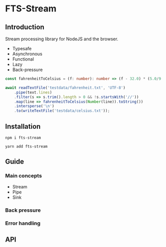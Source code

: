 # FTS-Stream

## Introduction

Stream processing library for NodeJS and the browser.

 * Typesafe
 * Asynchronous
 * Functional
 * Lazy
 * Back-pressure

```typescript
const fahrenheitToCelsius = (f: number): number => (f - 32.0) * (5.0/9.0);

await readTextFile('testdata/fahrenheit.txt', 'UTF-8')
    .pipe(text.lines)
    .filter(s => s.trim().length > 0 && !s.startsWith('//'))
    .map(line => fahrenheitToCelsius(Number(line)).toString())
    .intersperse('\n')
    .to(writeTextFile('testdata/celsius.txt'));
```

## Installation

    npm i fts-stream

    yarn add fts-stream

## Guide

### Main concepts

 * Stream
 * Pipe
 * Sink

### Back pressure

### Error handling


## API


